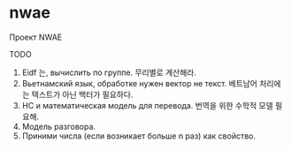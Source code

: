 # nwae

Проект NWAE

TODO
1. Eidf 는, вычислить по группе. 무리별로 계산해라.
2. Вьетнамский язык, обработке нужен вектор не текст. 베트남어 처리에는 텍스트가 아닌 백터가 필요하다.
3. НС и математическая модель для перевода. 번역을 위한 수학적 모델 필요해.
4. Модель разговора.
5. Приними числа (если возникает больше n раз) как свойство.
